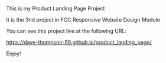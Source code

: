 This is my Product Landing Page Project

It is the 3nd project in FCC Responsive Website Design Module

You can see this project live at the following URL:

https://dave-thompson-59.github.io/product_landing_page/

Enjoy!

